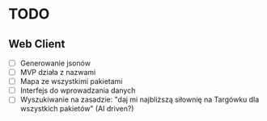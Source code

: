 # TODO

## Web Client
- [ ] Generowanie jsonów
- [ ] MVP działa z nazwami
- [ ] Mapa ze wszystkimi pakietami
- [ ] Interfejs do wprowadzania danych
- [ ] Wyszukiwanie na zasadzie: "daj mi najbliższą siłownię na Targówku dla wszystkich pakietów" (AI driven?)
